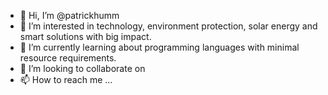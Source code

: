 - 👋 Hi, I’m @patrickhumm
- 👀 I’m interested in technology, environment protection, solar energy and smart solutions with big impact.
- 🌱 I’m currently learning about programming languages with minimal resource requirements.
- 💞️ I’m looking to collaborate on 
- 📫 How to reach me ...

<!---
patrickhumm/patrickhumm is a ✨ special ✨ repository because its `README.md` (this file) appears on your GitHub profile.
You can click the Preview link to take a look at your changes.
--->
